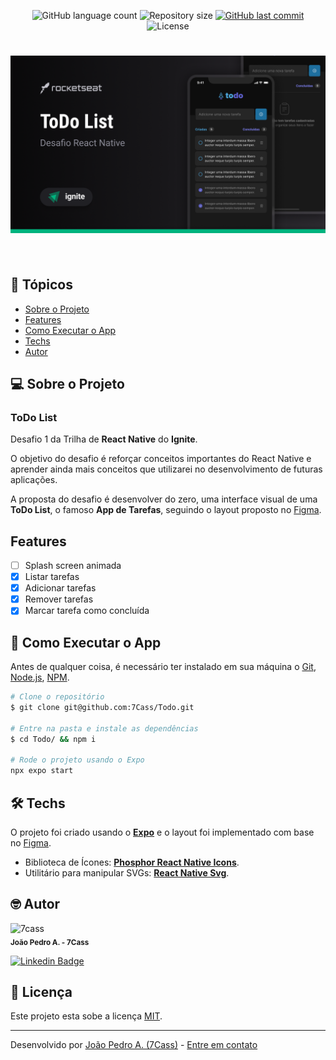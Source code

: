 <p align="center">
  <img alt="GitHub language count" src="https://img.shields.io/github/languages/count/7cass/todo?color=%2304D361&style=flat">

  <img alt="Repository size" src="https://img.shields.io/github/repo-size/7cass/todo?style=flat">
  
  <a href="https://github.com/7cass/todo/commits/master">
    <img alt="GitHub last commit" src="https://img.shields.io/github/last-commit/7cass/todo?style=flat">
  </a>

   <img alt="License" src="https://img.shields.io/badge/license-MIT-brightgreen?style=flat">
</p>

<h1 align="center">
    <img src="./docs/cover.png" width="800px" />
    <br />
    <br />
</h1>


## 📌 Tópicos
- [Sobre o Projeto](#💻-sobre-o-projeto)
- [Features](#features)
- [Como Executar o App](#🚀-como-executar-o-app)
- [Techs](#🛠️-techs)
- [Autor](#🤓-autor)

## 💻 Sobre o Projeto
### ToDo List
Desafio 1 da Trilha de **React Native** do **Ignite**.

O objetivo do desafio é reforçar conceitos importantes do React Native e aprender ainda mais conceitos que utilizarei no desenvolvimento de futuras aplicações.

A proposta do desafio é desenvolver do zero, uma interface visual de uma **ToDo List**, o famoso **App de Tarefas**, seguindo o layout proposto no [Figma](https://www.figma.com/community/file/1245817631079079109/Coffee-Delivery-%E2%80%A2-Desafio-React-Native).

## Features

- [ ] Splash screen animada
- [x] Listar tarefas
- [x] Adicionar tarefas
- [x] Remover tarefas
- [x] Marcar tarefa como concluída

## 🚀 Como Executar o App
Antes de qualquer coisa, é necessário ter instalado em sua máquina o [Git](https://git-scm.com), [Node.js](https://nodejs.org/en/), [NPM](https://www.npmjs.com/).

```bash
# Clone o repositório
$ git clone git@github.com:7Cass/Todo.git

# Entre na pasta e instale as dependências
$ cd Todo/ && npm i

# Rode o projeto usando o Expo
npx expo start
```

## 🛠️ Techs
O projeto foi criado usando o **[Expo](https://expo.dev/)** e o layout foi implementado com base no [Figma](https://www.figma.com/community/file/1245817631079079109/Coffee-Delivery-%E2%80%A2-Desafio-React-Native).



- Biblioteca de Ícones: **[Phosphor React Native Icons](https://phosphoricons.com/)**.
- Utilitário para manipular SVGs: **[React Native Svg](https://github.com/software-mansion/react-native-svg)**.

## 🤓 **Autor**

<p>
 <img src="https://github.com/7cass.png" width="150px;" alt="7cass"/>
 <br />
 <sub><strong>João Pedro A. - 7Cass</strong></sub>
</p>

[![Linkedin Badge](https://img.shields.io/badge/-linkedin-blue?style=flat&logo=Linkedin&logoColor=white&link=https://www.linkedin.com/in/glaubermatos/)](https://www.linkedin.com/in/jparruda/)

## 📜 Licença
Este projeto esta sobe a licença [MIT](./LICENSE).

---

Desenvolvido por [João Pedro A. (7Cass)](https://github.com/7cass) - [Entre em contato](https://www.linkedin.com/in/jparruda/)
